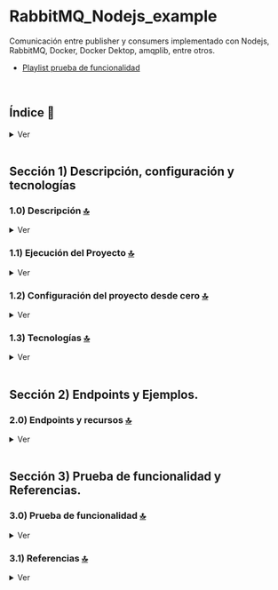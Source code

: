 

# RabbitMQ_Nodejs_example
Comunicación entre publisher y consumers implementado con Nodejs, RabbitMQ, Docker, Docker Dektop, amqplib, entre otros.
* [Playlist prueba de funcionalidad](https://www.youtube.com/playlist?list=PLCl11UFjHurDPyOkEXOR6JO-vUnYqd1FW)


<br>

## Índice 📜

<details>
 <summary> Ver </summary>
 
 <br>
 
### Sección 1)  Descripción, configuración y tecnologías

 - [1.0) Descripción del Proyecto.](#10-descripción-)
 - [1.1) Ejecución del Proyecto.](#11-ejecución-del-proyecto-)
 - [1.2) Configuración del proyecto desde cero](#12-configuración-del-proyecto-desde-cero-)
 - [1.3) Tecnologías.](#13-tecnologías-)


### Sección 2) Endpoints y Ejemplos 
 
 - [2.0) EndPoints y recursos.](#20-endpoints-y-recursos-)

### Sección 3) Prueba de funcionalidad y Referencias
 
 - [3.0) Prueba de funcionalidad.](#30-prueba-de-funcionalidad-)
 - [3.1) Referencias.](#31-referencias-)


<br>

</details>



<br>

## Sección 1)  Descripción, configuración y tecnologías


### 1.0) Descripción [🔝](#índice-) 

<details>
  <summary>Ver</summary>
 <br>

### 1.0.0) Descripción General

  *  

 
 ### 1.0.1) Descripción Arquitectura y Funcionamiento
 
 * 

<br>

</details>


### 1.1) Ejecución del Proyecto [🔝](#índice-)

<details>
  <summary>Ver</summary>
  <br>
 
#### 1.1.0) Configuraciones iniciales
* Una vez creado un entorno de trabajo a través de algún ide, clonamos el proyecto
```git
git clone https://github.com/andresWeitzel/RabbitMQ_Nodejs_example
```
* Nos posicionamos sobre el proyecto
```git
cd 'projectName'
```
* Instalamos la última versión LTS de [Nodejs(v18)](https://nodejs.org/en/download).
* Instalamos todas las librerías necesarias
```git
npm i
```

#### 1.1.1) Docker para Windows 10/11 (64 bits).
* Descargamos e instalamos el JDK de [Java > 8.x](https://www.java.com/es/download/ie_manual.jsp) para poder implementar docker.
* Descargamos [Docker (para windows)](https://docs.docker.com/desktop/install/windows-install/).
* Abrimos una PS como admin y habilitamos el subsistema de linux :
   ```cmd
   dism.exe /online /enable-feature /featurename:Microsoft-Windows-Subsystem-Linux /all /norestart
   ```
* Habilitamos las funciones de la máquina virtual :
   ```cmd
   dism.exe /online /enable-feature /featurename:VirtualMachinePlatform /all /norestart
   ```
* Descargamos el paquete de actualización del [kernel WSL2 Linux](https://learn.microsoft.com/it-it/windows/wsl/install-manual#step-4---download-the-linux-kernel-update-package).
* Ejecutamos e instalamos dicho paquete..siguiente..siguiente.
* Establecemos WSL 2 como la versión predeterminada para Docker :
   ```cmd
   wsl --set-default-version 2
   ```
* Por último instalamos docker:
   * Ejecutamos el .exe "Docker Desktop Installer".
   * Cuando se abra el .exe dejamos selecionado "Use WSL2 instead of Hyper-V".
   * Seguidamente ok, sig., etc y esperamos que finalice la instalación.
   * Abrir la app y comprobar el correcto funcionamiento.
* ***IMPORTANTE*** : Es necesario reiniciar el sistema para que el mismo tome los cambios del Kernel WSL2 correctamente.

#### 1.1.2) Configuración de contenedores de docker
#### Contenedor RabbitMQ
* Descargamos la imagen de rabbitmq desde los repositorios centrales de docker (La config de docker está como variable de entorno, podemos decargar imagenes en cualquier directorio)
```git
docker pull rabbitmq:3-management
```
* Creamos el contenedor con las configuraciones declaradas (La config de docker está como variable de entorno, podemos crear contenedores desde cualquier directorio)
```git
docker run --name rabbitmq --hostname my-rabbit -p 15672:15672 -p 5672:5672 rabbitmq:3-management
```
* Seguidamente deberíamos tener el container corriendo desde docker desktop
 
 
<br>

</details>


### 1.2) Configuración del proyecto desde cero [🔝](#índice-)

<details>
  <summary>Ver</summary>
 <br>
 
#### 1.2.0) Configuraciones iniciales
* Una vez creado un entorno de trabajo a través de algún ide, clonamos el proyecto
```git
git clone https://github.com/andresWeitzel/RabbitMQ_Nodejs_example
```
* Nos posicionamos sobre el proyecto
```git
cd 'projectName'
```
* Instalamos la última versión LTS de [Nodejs(v18)](https://nodejs.org/en/download)
* Abrimos una terminal desde vsc
* Inicializamos un proyecto nodejs
```git
git init
```
* Instalamos la dependencia [amqplib](https://www.npmjs.com/package/amqplib) para crear clientes AMQP de RabbitMQ.
```git
npm install --save amqplib
```
* Creamos un archivo .gitignore y agregamos los files necesarios (por el momento node_modules)
```git
node_modules
```
* Creamos un direct source (src) para agregar los publishers and consumers


#### 1.2.1) Docker para Windows 10/11 (64 bits).
* Descargamos e instalamos el JDK de [Java > 8.x](https://www.java.com/es/download/ie_manual.jsp) para poder implementar docker.
* Descargamos [Docker (para windows)](https://docs.docker.com/desktop/install/windows-install/).
* Abrimos una PS como admin y habilitamos el subsistema de linux :
   ```cmd
   dism.exe /online /enable-feature /featurename:Microsoft-Windows-Subsystem-Linux /all /norestart
   ```
* Habilitamos las funciones de la máquina virtual :
   ```cmd
   dism.exe /online /enable-feature /featurename:VirtualMachinePlatform /all /norestart
   ```
* Descargamos el paquete de actualización del [kernel WSL2 Linux](https://learn.microsoft.com/it-it/windows/wsl/install-manual#step-4---download-the-linux-kernel-update-package).
* Ejecutamos e instalamos dicho paquete..siguiente..siguiente.
* Establecemos WSL 2 como la versión predeterminada para Docker :
   ```cmd
   wsl --set-default-version 2
   ```
* Por último instalamos docker:
   * Ejecutamos el .exe "Docker Desktop Installer".
   * Cuando se abra el .exe dejamos selecionado "Use WSL2 instead of Hyper-V".
   * Seguidamente ok, sig., etc y esperamos que finalice la instalación.
   * Abrir la app y comprobar el correcto funcionamiento.
* ***IMPORTANTE*** : Es necesario reiniciar el sistema para que el mismo tome los cambios del Kernel WSL2 correctamente.

#### 1.2.2) Configuración de contenedores de docker
#### Contenedor RabbitMQ
* Descargamos la imagen de rabbitmq desde los repositorios centrales de docker (La config de docker está como variable de entorno, podemos decargar imagenes en cualquier directorio)
```git
docker pull rabbitmq:3-management
```
* Creamos el contenedor con las configuraciones declaradas (La config de docker está como variable de entorno, podemos crear contenedores desde cualquier directorio)
```git
docker run --name rabbitmq --hostname my-rabbit -p 15672:15672 -p 5672:5672 rabbitmq:3-management
```
* Seguidamente deberíamos tener el container corriendo desde docker desktop

<br>

</details>


### 1.3) Tecnologías [🔝](#índice-)

<details>
  <summary>Ver</summary>
 <br>

| **Tecnologías** | **Versión** | **Finalidad** |               
| ------------- | ------------- | ------------- |
| [SDK](https://www.serverless.com/framework/docs/guides/sdk/) | 4.3.2  | Inyección Automática de Módulos para Lambdas |
| [NodeJS](https://nodejs.org/en/) | 14.18.1  | Librería JS |
| [VSC](https://code.visualstudio.com/docs) | 1.72.2  | IDE |
| [Postman](https://www.postman.com/downloads/) | 10.11  | Cliente Http |
| [CMD](https://learn.microsoft.com/en-us/windows-server/administration/windows-commands/cmd) | 10 | Símbolo del Sistema para linea de comandos | 
| [Git](https://git-scm.com/downloads) | 2.29.1  | Control de Versiones |

</br>


| **Plugin** | **Descripción** |               
| -------------  | ------------- |
| [Serverless Plugin](https://www.serverless.com/plugins/) | Librerías para la Definición Modular |

</br>


| **Extensión** |              
| -------------  | 
| Prettier - Code formatter |
| YAML - Autoformatter .yml (alt+shift+f) |

<br>

</details>


<br>


## Sección 2) Endpoints y Ejemplos. 


### 2.0) Endpoints y recursos [🔝](#índice-) 

<details>
  <summary>Ver</summary>
<br>


<br>

</details>

<br>


## Sección 3) Prueba de funcionalidad y Referencias. 


### 3.0) Prueba de funcionalidad [🔝](#índice-) 

<details>
  <summary>Ver</summary>
<br>


</details>


### 3.1) Referencias [🔝](#índice-)

<details>
  <summary>Ver</summary>
 <br>

#### Documentación
 * [Introducción a RabbitMQ](https://levelup.gitconnected.com/introduction-to-rabbitmq-with-nodejs-61e2aec0c52c)

#### Docker rabbitmq
* [Crear un contenedor de RabbitMQ](https://cloudinfrastructureservices.co.uk/create-rabbitmq-docker-container-image/)

#### Códigos de ejemplos
* [Demo rabbitmq nodejs](https://github.com/bervProject/rabbitmq-demo/tree/main)

<br>

</details>
